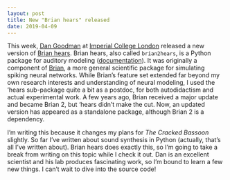 ```yaml
---
layout: post
title: New "Brian hears" released
date: 2019-04-09
---
```


This week, [Dan Goodman](http://neural-reckoning.org/dan_goodman.html) at [Imperial College London](http://neural-reckoning.org/) released a new version of [Brian hears](https://github.com/brian-team/brian2hears). Brian hears, also called `brian2hears`, is a Python package for auditory modeling ([documentation](https://brian2hears.readthedocs.io/en/stable/)). It was originally a component of [Brian](https://brian2.readthedocs.io/en/stable/index.html), a more general scientific package for simulating spiking neural networks. While Brian’s feature set extended far beyond my own research interests and understanding of neural modeling, I used the ‘hears sub-package quite a bit as a postdoc, for both autodidactism and actual experimental work. A few years ago, Brian received a major update and became Brian 2, but ‘hears didn’t make the cut. Now, an updated version has appeared as a standalone package, although Brian 2 is a dependency.

I’m writing this because it changes my plans for _The Cracked Bassoon_ slightly. So far I’ve written about sound synthesis in Python (actually, that’s all I’ve written about). Brian hears does exactly this, so I’m going to take a break from writing on this topic while I check it out. Dan is an excellent scientist and his lab produces fascinating work, so I’m bound to learn a few new things. I can’t wait to dive into the source code!